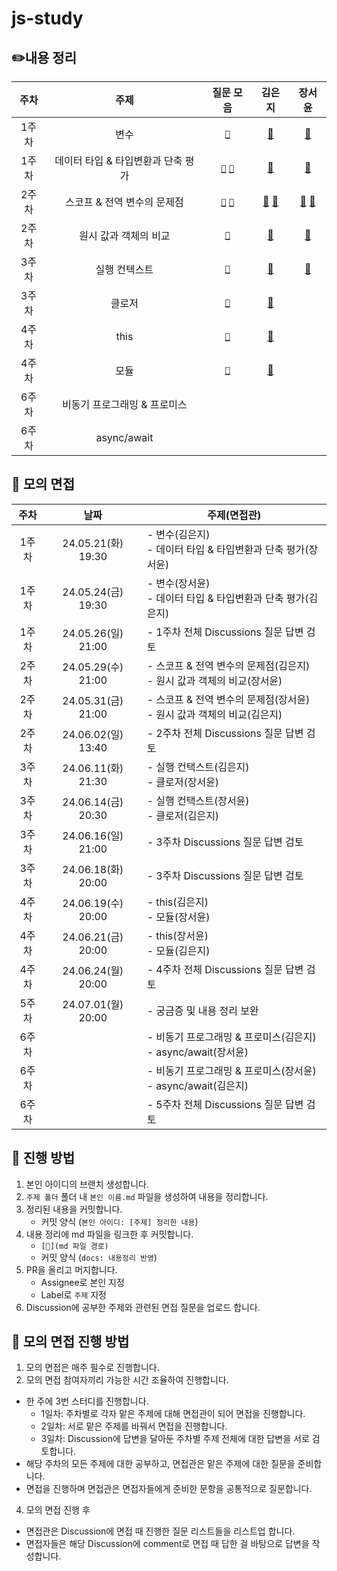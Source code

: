 # js-study

## ✏️내용 정리

| 주차  |                주제                |                                                                                                                                                질문 모음                                                                                                                                                 |                          **김은지**                           |                          **장서윤**                           |
| :---: | :--------------------------------: | :------------------------------------------------------------------------------------------------------------------------------------------------------------------------------------------------------------------------------------------------------------------------------------------------------: | :-----------------------------------------------------------: | :-----------------------------------------------------------: |
| 1주차 |                변수                |                                                                                                  [`🍎`](https://github.com/publdaze/js-study/discussions/categories/%EB%B3%80%EC%88%98?discussions_q=)                                                                                                   |                     [📝](변수/김은지.md)                      |                     [📝](변수/장서윤.md)                      |
| 1주차 | 데이터 타입 & 타입변환과 단축 평가 | [`🍏`](https://github.com/publdaze/js-study/discussions/categories/%EB%8D%B0%EC%9D%B4%ED%84%B0-%ED%83%80%EC%9E%85?discussions_q=) [`🍊`](https://github.com/publdaze/js-study/discussions/categories/%ED%83%80%EC%9E%85%EB%B3%80%ED%99%98%EA%B3%BC-%EB%8B%A8%EC%B6%95-%ED%8F%89%EA%B0%80?discussions_q=) |                 [📝](데이터%20타입/김은지.md)                 |                 [📝](데이터%20타입/장서윤.md)                 |
| 2주차 |    스코프 & 전역 변수의 문제점     |               [`🍋`](https://github.com/publdaze/js-study/discussions/categories/%EC%8A%A4%EC%BD%94%ED%94%84?discussions_q=) [`🥥`](https://github.com/publdaze/js-study/discussions/categories/%EC%A0%84%EC%97%AD-%EB%B3%80%EC%88%98%EC%9D%98-%EB%AC%B8%EC%A0%9C%EC%A0%90?discussions_q=)               | [📝](스코프/김은지.md) [📝](전역%20변수의%20문제점/김은지.md) | [📝](스코프/장서윤.md) [📝](전역%20변수의%20문제점/장서윤.md) |
| 2주차 |       원시 값과 객체의 비교        |                                                                 [`🍉`](https://github.com/publdaze/js-study/discussions/categories/%EC%9B%90%EC%8B%9C-%EA%B0%92%EA%B3%BC-%EA%B0%9D%EC%B2%B4%EC%9D%98-%EB%B9%84%EA%B5%90?discussions_q=)                                                                  |          [📝](원시%20값과%20객체의%20비교/김은지.md)          |          [📝](원시%20값과%20객체의%20비교/장서윤.md)          |
| 3주차 |           실행 컨텍스트            |                                                                                [`🍒`](https://github.com/publdaze/js-study/discussions/categories/%EC%8B%A4%ED%96%89%EC%BB%A8%ED%85%8D%EC%8A%A4%ED%8A%B8?discussions_q=)                                                                                 |                [📝](실행%20컨텍스트/김은지.md)                |                [📝](실행%20컨텍스트/김은지.md)                |
| 3주차 |               클로저               |                                                                                              [`🍈`](https://github.com/publdaze/js-study/discussions/categories/%ED%81%B4%EB%A1%9C%EC%A0%80?discussions_q=)                                                                                              |                    [📝](클로저/김은지.md)                     |                                                               |
| 4주차 |                this                |                                                                                                         [`🍌`](https://github.com/publdaze/js-study/discussions/categories/this?discussions_q=)                                                                                                          |                     [📝](this/김은지.md)                      |                                                               |
| 4주차 |                모듈                |                                                                                                  [`🍍`](https://github.com/publdaze/js-study/discussions/categories/%EB%AA%A8%EB%93%88?discussions_q=)                                                                                                   |                     [📝](모듈/김은지.md)                      |
| 6주차 |    비동기 프로그래밍 & 프로미스    |                                                                                                                                                                                                                                                                                                          |                                                               |
| 6주차 |            async/await             |                                                                                                                                                                                                                                                                                                          |                                                               |

## 🙊 모의 면접

| 주차  |        날짜        | 주제(면접관)                                                              |
| :---: | :----------------: | ------------------------------------------------------------------------- |
| 1주차 | 24.05.21(화) 19:30 | - 변수(김은지)<br/>- 데이터 타입 & 타입변환과 단축 평가(장서윤)           |
| 1주차 | 24.05.24(금) 19:30 | - 변수(장서윤)<br/>- 데이터 타입 & 타입변환과 단축 평가(김은지)           |
| 1주차 | 24.05.26(일) 21:00 | - 1주차 전체 Discussions 질문 답변 검토                                   |
| 2주차 | 24.05.29(수) 21:00 | - 스코프 & 전역 변수의 문제점(김은지)<br/>- 원시 값과 객체의 비교(장서윤) |
| 2주차 | 24.05.31(금) 21:00 | - 스코프 & 전역 변수의 문제점(장서윤)<br/>- 원시 값과 객체의 비교(김은지) |
| 2주차 | 24.06.02(일) 13:40 | - 2주차 전체 Discussions 질문 답변 검토                                   |
| 3주차 | 24.06.11(화) 21:30 | - 실행 컨택스트(김은지)<br/>- 클로저(장서윤)                              |
| 3주차 | 24.06.14(금) 20:30 | - 실행 컨택스트(장서윤)<br/>- 클로저(김은지)                              |
| 3주차 | 24.06.16(일) 21:00 | - 3주차 Discussions 질문 답변 검토                                        |
| 3주차 | 24.06.18(화) 20:00 | - 3주차 Discussions 질문 답변 검토                                        |
| 4주차 | 24.06.19(수) 20:00 | - this(김은지)<br/>- 모듈(장서윤)                                         |
| 4주차 | 24.06.21(금) 20:00 | - this(장서윤)<br/>- 모듈(김은지)                                         |
| 4주차 | 24.06.24(월) 20:00 | - 4주차 전체 Discussions 질문 답변 검토                                   |
| 5주차 | 24.07.01(월) 20:00 | - 궁금증 및 내용 정리 보완                                                |
| 6주차 |                    | - 비동기 프로그래밍 & 프로미스(김은지)<br/>- async/await(장서윤)          |
| 6주차 |                    | - 비동기 프로그래밍 & 프로미스(장서윤)<br/>- async/await(김은지)          |
| 6주차 |                    | - 5주차 전체 Discussions 질문 답변 검토                                   |

## 📌 진행 방법

1. 본인 아이디의 브랜치 생성합니다.
2. `주제 폴더` 폴더 내 `본인 이름.md` 파일을 생성하여 내용을 정리합니다.
3. 정리된 내용을 커밋합니다.
   - 커밋 양식 (`본인 아이디: [주제] 정리한 내용`)
4. 내용 정리에 md 파일을 링크한 후 커밋합니다.
   - `[📝](md 파일 경로)`
   - 커밋 양식 (`docs: 내용정리 반영`)
5. PR을 올리고 머지합니다.
   - Assignee로 본인 지정
   - Label로 `주제` 지정
6. Discussion에 공부한 주제와 관련된 면접 질문을 업로드 합니다.

## 📌 모의 면접 진행 방법

1. 모의 면접은 매주 필수로 진행합니다.
2. 모의 면접 참여자끼리 가능한 시간 조율하여 진행합니다.

- 한 주에 3번 스터디를 진행합니다.
  - 1일차: 주차별로 각자 맡은 주제에 대해 면접관이 되어 면접을 진행합니다.
  - 2일차: 서로 맡은 주제를 바꿔서 면접을 진행합니다.
  - 3일차: Discussion에 답변을 달아둔 주차별 주제 전체에 대한 답변을 서로 검토합니다.
- 해당 주차의 모든 주제에 대한 공부하고, 면접관은 맡은 주제에 대한 질문을 준비합니다.
- 면접을 진행하며 면접관은 면접자들에게 준비한 문항을 공통적으로 질문합니다.

4. 모의 면접 진행 후

- 면접관은 Discussion에 면접 때 진행한 질문 리스트들을 리스트업 합니다.
- 면접자들은 해당 Discussion에 comment로 면접 때 답한 걸 바탕으로 답변을 작성합니다.
